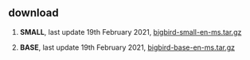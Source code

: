 ## download

1. **SMALL**, last update 19th February 2021, [bigbird-small-en-ms.tar.gz](https://f000.backblazeb2.com/file/malaya-model/pretrained/bigbird-small-en-ms.tar.gz)

1. **BASE**, last update 19th February 2021, [bigbird-base-en-ms.tar.gz](https://f000.backblazeb2.com/file/malaya-model/pretrained/bigbird-base-en-ms.tar.gz)